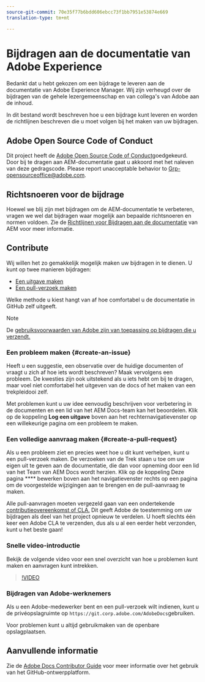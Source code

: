 ```yaml
---
source-git-commit: 70e35f77b6bdd606ebcc73f1bb7951e53874e669
translation-type: tm+mt

---
```

# Bijdragen aan de documentatie van Adobe Experience

Bedankt dat u hebt gekozen om een bijdrage te leveren aan de documentatie van Adobe Experience Manager. Wij zijn verheugd over de bijdragen van de gehele lezergemeenschap en van collega&#39;s van Adobe aan de inhoud.

In dit bestand wordt beschreven hoe u een bijdrage kunt leveren en worden de richtlijnen beschreven die u moet volgen bij het maken van uw bijdragen.

## Adobe Open Source Code of Conduct

Dit project heeft de [Adobe Open Source Code of Conduct](code-of-conduct.md)goedgekeurd. Door bij te dragen aan AEM-documentatie gaat u akkoord met het naleven van deze gedragscode. Please report unacceptable behavior to [Grp-opensourceoffice@adobe.com](mailto:Grp-opensourceoffice@adobe.com).

## Richtsnoeren voor de bijdrage

Hoewel we blij zijn met bijdragen om de AEM-documentatie te verbeteren, vragen we wel dat bijdragen waar mogelijk aan bepaalde richtsnoeren en normen voldoen. Zie de [Richtlijnen voor Bijdragen aan de documentatie](guidelines.md) van AEM voor meer informatie.

## Contribute

Wij willen het zo gemakkelijk mogelijk maken uw bijdragen in te dienen. U kunt op twee manieren bijdragen:

* [Een uitgave maken](#create-an-issue)
* [Een pull-verzoek maken](#create-a-pull-request)

Welke methode u kiest hangt van af hoe comfortabel u de documentatie in GitHub zelf uitgeeft.

>[!NOTE]
>
>De [gebruiksvoorwaarden van Adobe zijn van toepassing op bijdragen die u verzendt.](https://www.adobe.com/legal/terms.html)

### Een probleem maken {#create-an-issue}

Heeft u een suggestie, een observatie over de huidige documenten of vraagt u zich af hoe iets wordt beschreven? Maak vervolgens een probleem. De kwesties zijn ook uitstekend als u iets hebt om bij te dragen, maar voel niet comfortabel het uitgeven van de docs of het maken van een trekpleidooi zelf.

Met problemen kunt u uw idee eenvoudig beschrijven voor verbetering in de documenten en een lid van het AEM Docs-team kan het beoordelen. Klik op de koppeling **Log een uitgave** boven aan het rechternavigatievenster op een willekeurige pagina om een probleem te maken.

### Een volledige aanvraag maken {#create-a-pull-request}

Als u een probleem ziet en precies weet hoe u dit kunt verhelpen, kunt u een pull-verzoek maken. De verzoeken van de Trek staan u toe om uw eigen uit te geven aan de documentatie, die dan voor opneming door een lid van het Team van AEM Docs wordt herzien. Klik op de koppeling Deze pagina **** bewerken boven aan het navigatievenster rechts op een pagina om de voorgestelde wijzigingen aan te brengen en de pull-aanvraag te maken.

Alle pull-aanvragen moeten vergezeld gaan van een ondertekende [contributieovereenkomst of CLA.](https://opensource.adobe.com/cla.html)  Dit geeft Adobe de toestemming om uw bijdragen als deel van het project opnieuw te verdelen. U hoeft slechts één keer een Adobe CLA te verzenden, dus als u al een eerder hebt verzonden, kunt u het beste gaan!

### Snelle video-introductie

Bekijk de volgende video voor een snel overzicht van hoe u problemen kunt maken en aanvragen kunt intrekken.

>[!VIDEO](https://video.tv.adobe.com/v/27069)

### Bijdragen van Adobe-werknemers

Als u een Adobe-medewerker bent en een pull-verzoek wilt indienen, kunt u de privéopslagruimte op `https://git.corp.adobe.com/AdobeDocs`gebruiken.

Voor problemen kunt u altijd gebruikmaken van de openbare opslagplaatsen.

## Aanvullende informatie

Zie de [Adobe Docs Contributor Guide](https://docs.adobe.com/help/en/contributor/contributor-guide/introduction.html) voor meer informatie over het gebruik van het GitHub-ontwerpplatform.